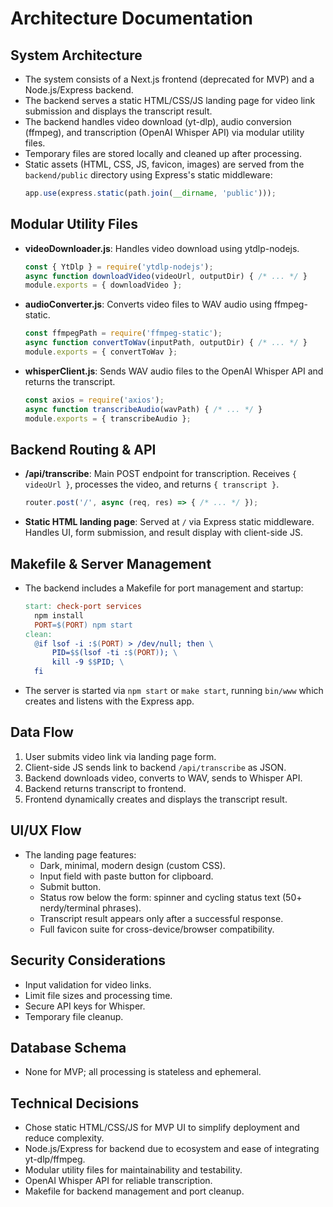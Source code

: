 # Architecture Documentation

## System Architecture
- The system consists of a Next.js frontend (deprecated for MVP) and a Node.js/Express backend.
- The backend serves a static HTML/CSS/JS landing page for video link submission and displays the transcript result.
- The backend handles video download (yt-dlp), audio conversion (ffmpeg), and transcription (OpenAI Whisper API) via modular utility files.
- Temporary files are stored locally and cleaned up after processing.
- Static assets (HTML, CSS, JS, favicon, images) are served from the `backend/public` directory using Express's static middleware:
  ```js
  app.use(express.static(path.join(__dirname, 'public')));
  ```

## Modular Utility Files
- **videoDownloader.js**: Handles video download using ytdlp-nodejs.
  ```js
  const { YtDlp } = require('ytdlp-nodejs');
  async function downloadVideo(videoUrl, outputDir) { /* ... */ }
  module.exports = { downloadVideo };
  ```
- **audioConverter.js**: Converts video files to WAV audio using ffmpeg-static.
  ```js
  const ffmpegPath = require('ffmpeg-static');
  async function convertToWav(inputPath, outputDir) { /* ... */ }
  module.exports = { convertToWav };
  ```
- **whisperClient.js**: Sends WAV audio files to the OpenAI Whisper API and returns the transcript.
  ```js
  const axios = require('axios');
  async function transcribeAudio(wavPath) { /* ... */ }
  module.exports = { transcribeAudio };
  ```

## Backend Routing & API
- **/api/transcribe**: Main POST endpoint for transcription. Receives `{ videoUrl }`, processes the video, and returns `{ transcript }`.
  ```js
  router.post('/', async (req, res) => { /* ... */ });
  ```
- **Static HTML landing page**: Served at `/` via Express static middleware. Handles UI, form submission, and result display with client-side JS.

## Makefile & Server Management
- The backend includes a Makefile for port management and startup:
  ```makefile
  start: check-port services
  	npm install
  	PORT=$(PORT) npm start
  clean:
  	@if lsof -i :$(PORT) > /dev/null; then \
  		PID=$$(lsof -ti :$(PORT)); \
  		kill -9 $$PID; \
  	fi
  ```
- The server is started via `npm start` or `make start`, running `bin/www` which creates and listens with the Express app.

## Data Flow
1. User submits video link via landing page form.
2. Client-side JS sends link to backend `/api/transcribe` as JSON.
3. Backend downloads video, converts to WAV, sends to Whisper API.
4. Backend returns transcript to frontend.
5. Frontend dynamically creates and displays the transcript result.

## UI/UX Flow
- The landing page features:
  - Dark, minimal, modern design (custom CSS).
  - Input field with paste button for clipboard.
  - Submit button.
  - Status row below the form: spinner and cycling status text (50+ nerdy/terminal phrases).
  - Transcript result appears only after a successful response.
  - Full favicon suite for cross-device/browser compatibility.

## Security Considerations
- Input validation for video links.
- Limit file sizes and processing time.
- Secure API keys for Whisper.
- Temporary file cleanup.

## Database Schema
- None for MVP; all processing is stateless and ephemeral.

## Technical Decisions
- Chose static HTML/CSS/JS for MVP UI to simplify deployment and reduce complexity.
- Node.js/Express for backend due to ecosystem and ease of integrating yt-dlp/ffmpeg.
- Modular utility files for maintainability and testability.
- OpenAI Whisper API for reliable transcription.
- Makefile for backend management and port cleanup.